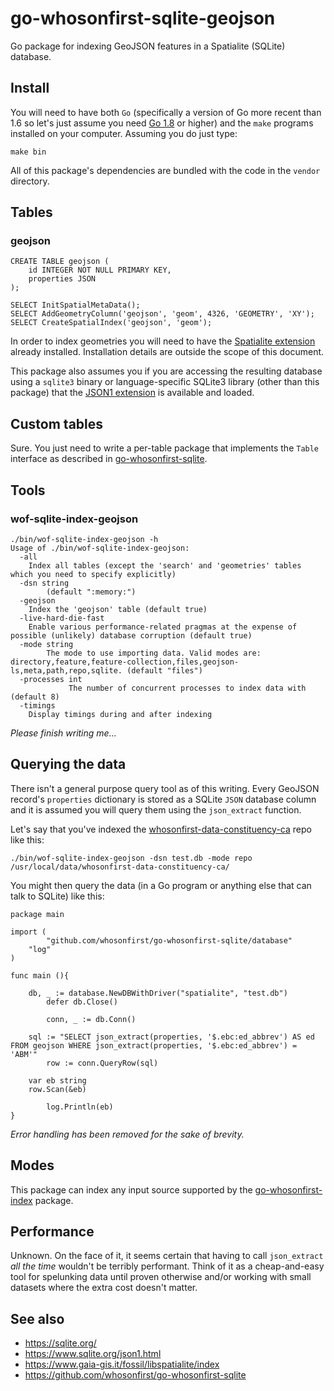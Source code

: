 # go-whosonfirst-sqlite-geojson

Go package for indexing GeoJSON features in a Spatialite (SQLite) database.

## Install

You will need to have both `Go` (specifically a version of Go more recent than 1.6 so let's just assume you need [Go 1.8](https://golang.org/dl/) or higher) and the `make` programs installed on your computer. Assuming you do just type:

```
make bin
```

All of this package's dependencies are bundled with the code in the `vendor` directory.

## Tables

### geojson

```
CREATE TABLE geojson (
	id INTEGER NOT NULL PRIMARY KEY,
	properties JSON
);

SELECT InitSpatialMetaData();
SELECT AddGeometryColumn('geojson', 'geom', 4326, 'GEOMETRY', 'XY');
SELECT CreateSpatialIndex('geojson', 'geom');

```

In order to index geometries you will need to have the [Spatialite extension](https://www.gaia-gis.it/fossil/libspatialite/index) already installed. Installation details are outside the scope of this document.

This package also assumes you if you are accessing the resulting database using a `sqlite3` binary or language-specific SQLite3 library (other than this package) that the [JSON1 extension](https://www.sqlite.org/json1.html) is available and loaded.

## Custom tables

Sure. You just need to write a per-table package that implements the `Table` interface as described in [go-whosonfirst-sqlite](https://github.com/whosonfirst/go-whosonfirst-sqlite#custom-tables).

## Tools

### wof-sqlite-index-geojson

```
./bin/wof-sqlite-index-geojson -h
Usage of ./bin/wof-sqlite-index-geojson:
  -all
	Index all tables (except the 'search' and 'geometries' tables which you need to specify explicitly)
  -dsn string
        (default ":memory:")
  -geojson
	Index the 'geojson' table (default true)
  -live-hard-die-fast
	Enable various performance-related pragmas at the expense of possible (unlikely) database corruption (default true)
  -mode string
    	The mode to use importing data. Valid modes are: directory,feature,feature-collection,files,geojson-ls,meta,path,repo,sqlite. (default "files")
  -processes int
    	     The number of concurrent processes to index data with (default 8)
  -timings
	Display timings during and after indexing
```

_Please finish writing me..._

## Querying the data

There isn't a general purpose query tool as of this writing. Every GeoJSON
record's `properties` dictionary is stored as a SQLite `JSON` database column
and it is assumed you will query them using the `json_extract` function.

Let's say that you've indexed the
[whosonfirst-data-constituency-ca](https://github.com/whosonfirst-data/whosonfirst-data-constituency-ca)
repo like this:

```
./bin/wof-sqlite-index-geojson -dsn test.db -mode repo /usr/local/data/whosonfirst-data-constituency-ca/
```

You might then query the data (in a Go program or anything else that can talk to SQLite) like this:

```
package main

import (
        "github.com/whosonfirst/go-whosonfirst-sqlite/database"
	"log"
)

func main (){

	db, _ := database.NewDBWithDriver("spatialite", "test.db")
        defer db.Close()

        conn, _ := db.Conn()

	sql := "SELECT json_extract(properties, '$.ebc:ed_abbrev') AS ed FROM geojson WHERE json_extract(properties, '$.ebc:ed_abbrev') = 'ABM'"
        row := conn.QueryRow(sql)

	var eb string
	row.Scan(&eb)

        log.Println(eb)
}
```

_Error handling has been removed for the sake of brevity._

## Modes

This package can index any input source supported by the
[go-whosonfirst-index](https://github.com/whosonfirst/go-whosonfirst-index#modes)
package.

## Performance

Unknown. On the face of it, it seems certain that having to call `json_extract`
_all the time_ wouldn't be terribly performant. Think of it as a cheap-and-easy
tool for spelunking data until proven otherwise and/or working with small
datasets where the extra cost doesn't matter.

## See also

* https://sqlite.org/
* https://www.sqlite.org/json1.html
* https://www.gaia-gis.it/fossil/libspatialite/index
* https://github.com/whosonfirst/go-whosonfirst-sqlite
